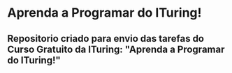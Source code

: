 # Aprenda a Programar do ITuring!

## Repositorio criado para envio das tarefas do Curso Gratuito da ITuring: "Aprenda a Programar do ITuring!"